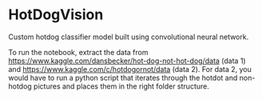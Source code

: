 # HotDogVision
Custom hotdog classifier model built using convolutional neural network.

To run the notebook, extract the data from https://www.kaggle.com/dansbecker/hot-dog-not-hot-dog/data (data 1) and https://www.kaggle.com/c/hotdogornot/data (data 2). For data 2, you would have to run a python script that iterates through the hotdot and non-hotdog pictures and places them in the right folder structure.
